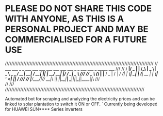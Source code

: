# PLEASE DO NOT SHARE THIS CODE WITH ANYONE, AS THIS IS A PERSONAL PROJECT AND MAY BE COMMERCIALISED FOR A FUTURE USE

/////////////////////////////////////////////////////////////////////////////////////////////////
//     ___  ___  _      _   ___   ___ ___ ___ ___ ___    ___ _  _ ___ ___ _  _____ ___       ///
//    / __|/ _ \| |    /_\ | _ \ | _ \ _ \_ _/ __| __|  / __| || | __/ __| |/ / __| _ \     ///
//    \__ \ (_) | |__ / _ \|   / |  _/   /| | (__| _|  | (__| __ | _| (__| ' <| _||   /    ///
//    |___/\___/|____/_/ \_\_|_\ |_| |_|_\___\___|___|  \___|_||_|___\___|_|\_\___|_|_\   ///      
//                                                                                       ///                                    
///////////////////////////////////////////////////////////////////////////////////////////

Automated bot for scraping and analyzing the electricity prices and can be linked to solar plantation to switch it ON or OFF.
` Currently being developed for HUAWEI SUN**** Series inverters
